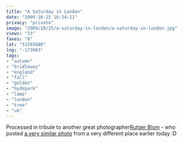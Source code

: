 ```yaml
---
title: "A Saturday in London"
date: "2009-10-25 16:34:21"
privacy: "private"
image: "2009/10/25/a-saturday-in-london/a-saturday-in-london.jpg"
views: "33"
faves: "0"
lat: "51503880"
lng: "-173903"
tags:
- "autumn"
- "bridleway"
- "england"
- "fall"
- "golden"
- "hydepark"
- "lamp"
- "london"
- "tree"
- "uk"
---
```

Processed in tribute to another great photographer<a href="http://www.rutgerblom.com" rel="nofollow">Rutger Blom</a> -  who posted <a href="http://www.rutgerblom.com/2009/10/25/a-sunday-in-malmo/" rel="nofollow">a very similar photo</a> from a very different place earlier today :D<a href="http://www.phillprice.com/2009/10/26/a-saturday-in-london" rel="nofollow"></a>
